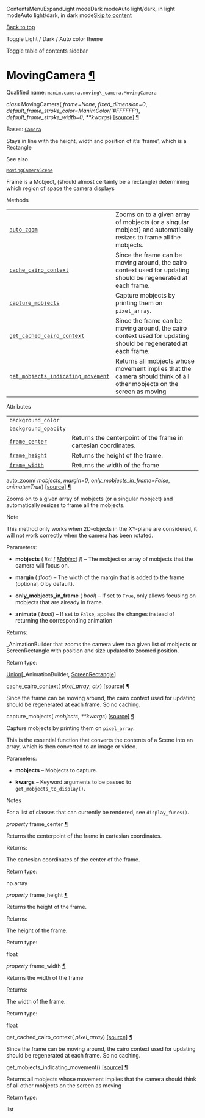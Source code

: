 ContentsMenuExpandLight modeDark modeAuto light/dark, in light modeAuto light/dark, in dark mode[Skip to content](https://docs.manim.community/en/stable/reference/manim.camera.moving_camera.MovingCamera.html#furo-main-content)

[Back to top](https://docs.manim.community/en/stable/reference/manim.camera.moving_camera.MovingCamera.html#)

Toggle Light / Dark / Auto color theme

Toggle table of contents sidebar

# MovingCamera [¶](https://docs.manim.community/en/stable/reference/manim.camera.moving_camera.MovingCamera.html\#movingcamera "Link to this heading")

Qualified name: `manim.camera.moving\_camera.MovingCamera`

_class_ MovingCamera( _frame=None_, _fixed\_dimension=0_, _default\_frame\_stroke\_color=ManimColor('#FFFFFF')_, _default\_frame\_stroke\_width=0_, _\*\*kwargs_) [\[source\]](https://docs.manim.community/en/stable/_modules/manim/camera/moving_camera.html#MovingCamera) [¶](https://docs.manim.community/en/stable/reference/manim.camera.moving_camera.MovingCamera.html#manim.camera.moving_camera.MovingCamera "Link to this definition")

Bases: [`Camera`](https://docs.manim.community/en/stable/reference/manim.camera.camera.Camera.html#manim.camera.camera.Camera "manim.camera.camera.Camera")

Stays in line with the height, width and position of it’s ‘frame’, which is a Rectangle

See also

[`MovingCameraScene`](https://docs.manim.community/en/stable/reference/manim.scene.moving_camera_scene.MovingCameraScene.html#manim.scene.moving_camera_scene.MovingCameraScene "manim.scene.moving_camera_scene.MovingCameraScene")

Frame is a Mobject, (should almost certainly be a rectangle)
determining which region of space the camera displays

Methods

|     |     |
| --- | --- |
| [`auto_zoom`](https://docs.manim.community/en/stable/reference/manim.camera.moving_camera.MovingCamera.html#manim.camera.moving_camera.MovingCamera.auto_zoom "manim.camera.moving_camera.MovingCamera.auto_zoom") | Zooms on to a given array of mobjects (or a singular mobject) and automatically resizes to frame all the mobjects. |
| [`cache_cairo_context`](https://docs.manim.community/en/stable/reference/manim.camera.moving_camera.MovingCamera.html#manim.camera.moving_camera.MovingCamera.cache_cairo_context "manim.camera.moving_camera.MovingCamera.cache_cairo_context") | Since the frame can be moving around, the cairo context used for updating should be regenerated at each frame. |
| [`capture_mobjects`](https://docs.manim.community/en/stable/reference/manim.camera.moving_camera.MovingCamera.html#manim.camera.moving_camera.MovingCamera.capture_mobjects "manim.camera.moving_camera.MovingCamera.capture_mobjects") | Capture mobjects by printing them on `pixel_array`. |
| [`get_cached_cairo_context`](https://docs.manim.community/en/stable/reference/manim.camera.moving_camera.MovingCamera.html#manim.camera.moving_camera.MovingCamera.get_cached_cairo_context "manim.camera.moving_camera.MovingCamera.get_cached_cairo_context") | Since the frame can be moving around, the cairo context used for updating should be regenerated at each frame. |
| [`get_mobjects_indicating_movement`](https://docs.manim.community/en/stable/reference/manim.camera.moving_camera.MovingCamera.html#manim.camera.moving_camera.MovingCamera.get_mobjects_indicating_movement "manim.camera.moving_camera.MovingCamera.get_mobjects_indicating_movement") | Returns all mobjects whose movement implies that the camera should think of all other mobjects on the screen as moving |

Attributes

|     |     |
| --- | --- |
| `background_color` |  |
| `background_opacity` |  |
| [`frame_center`](https://docs.manim.community/en/stable/reference/manim.camera.moving_camera.MovingCamera.html#manim.camera.moving_camera.MovingCamera.frame_center "manim.camera.moving_camera.MovingCamera.frame_center") | Returns the centerpoint of the frame in cartesian coordinates. |
| [`frame_height`](https://docs.manim.community/en/stable/reference/manim.camera.moving_camera.MovingCamera.html#manim.camera.moving_camera.MovingCamera.frame_height "manim.camera.moving_camera.MovingCamera.frame_height") | Returns the height of the frame. |
| [`frame_width`](https://docs.manim.community/en/stable/reference/manim.camera.moving_camera.MovingCamera.html#manim.camera.moving_camera.MovingCamera.frame_width "manim.camera.moving_camera.MovingCamera.frame_width") | Returns the width of the frame |

auto\_zoom( _mobjects_, _margin=0_, _only\_mobjects\_in\_frame=False_, _animate=True_) [\[source\]](https://docs.manim.community/en/stable/_modules/manim/camera/moving_camera.html#MovingCamera.auto_zoom) [¶](https://docs.manim.community/en/stable/reference/manim.camera.moving_camera.MovingCamera.html#manim.camera.moving_camera.MovingCamera.auto_zoom "Link to this definition")

Zooms on to a given array of mobjects (or a singular mobject)
and automatically resizes to frame all the mobjects.

Note

This method only works when 2D-objects in the XY-plane are considered, it
will not work correctly when the camera has been rotated.

Parameters:

- **mobjects** ( _list_ _\[_ [_Mobject_](https://docs.manim.community/en/stable/reference/manim.mobject.mobject.Mobject.html#manim.mobject.mobject.Mobject "manim.mobject.mobject.Mobject") _\]_) – The mobject or array of mobjects that the camera will focus on.

- **margin** ( _float_) – The width of the margin that is added to the frame (optional, 0 by default).

- **only\_mobjects\_in\_frame** ( _bool_) – If set to `True`, only allows focusing on mobjects that are already in frame.

- **animate** ( _bool_) – If set to `False`, applies the changes instead of returning the corresponding animation


Returns:

\_AnimationBuilder that zooms the camera view to a given list of mobjects
or ScreenRectangle with position and size updated to zoomed position.

Return type:

[Union](https://docs.manim.community/en/stable/reference/manim.mobject.geometry.boolean_ops.Union.html#manim.mobject.geometry.boolean_ops.Union "manim.mobject.geometry.boolean_ops.Union")\[\_AnimationBuilder, [ScreenRectangle](https://docs.manim.community/en/stable/reference/manim.mobject.frame.ScreenRectangle.html#manim.mobject.frame.ScreenRectangle "manim.mobject.frame.ScreenRectangle")\]

cache\_cairo\_context( _pixel\_array_, _ctx_) [\[source\]](https://docs.manim.community/en/stable/_modules/manim/camera/moving_camera.html#MovingCamera.cache_cairo_context) [¶](https://docs.manim.community/en/stable/reference/manim.camera.moving_camera.MovingCamera.html#manim.camera.moving_camera.MovingCamera.cache_cairo_context "Link to this definition")

Since the frame can be moving around, the cairo
context used for updating should be regenerated
at each frame. So no caching.

capture\_mobjects( _mobjects_, _\*\*kwargs_) [\[source\]](https://docs.manim.community/en/stable/_modules/manim/camera/moving_camera.html#MovingCamera.capture_mobjects) [¶](https://docs.manim.community/en/stable/reference/manim.camera.moving_camera.MovingCamera.html#manim.camera.moving_camera.MovingCamera.capture_mobjects "Link to this definition")

Capture mobjects by printing them on `pixel_array`.

This is the essential function that converts the contents of a Scene
into an array, which is then converted to an image or video.

Parameters:

- **mobjects** – Mobjects to capture.

- **kwargs** – Keyword arguments to be passed to `get_mobjects_to_display()`.


Notes

For a list of classes that can currently be rendered, see `display_funcs()`.

_property_ frame\_center [¶](https://docs.manim.community/en/stable/reference/manim.camera.moving_camera.MovingCamera.html#manim.camera.moving_camera.MovingCamera.frame_center "Link to this definition")

Returns the centerpoint of the frame in cartesian coordinates.

Returns:

The cartesian coordinates of the center of the frame.

Return type:

np.array

_property_ frame\_height [¶](https://docs.manim.community/en/stable/reference/manim.camera.moving_camera.MovingCamera.html#manim.camera.moving_camera.MovingCamera.frame_height "Link to this definition")

Returns the height of the frame.

Returns:

The height of the frame.

Return type:

float

_property_ frame\_width [¶](https://docs.manim.community/en/stable/reference/manim.camera.moving_camera.MovingCamera.html#manim.camera.moving_camera.MovingCamera.frame_width "Link to this definition")

Returns the width of the frame

Returns:

The width of the frame.

Return type:

float

get\_cached\_cairo\_context( _pixel\_array_) [\[source\]](https://docs.manim.community/en/stable/_modules/manim/camera/moving_camera.html#MovingCamera.get_cached_cairo_context) [¶](https://docs.manim.community/en/stable/reference/manim.camera.moving_camera.MovingCamera.html#manim.camera.moving_camera.MovingCamera.get_cached_cairo_context "Link to this definition")

Since the frame can be moving around, the cairo
context used for updating should be regenerated
at each frame. So no caching.

get\_mobjects\_indicating\_movement() [\[source\]](https://docs.manim.community/en/stable/_modules/manim/camera/moving_camera.html#MovingCamera.get_mobjects_indicating_movement) [¶](https://docs.manim.community/en/stable/reference/manim.camera.moving_camera.MovingCamera.html#manim.camera.moving_camera.MovingCamera.get_mobjects_indicating_movement "Link to this definition")

Returns all mobjects whose movement implies that the camera
should think of all other mobjects on the screen as moving

Return type:

list